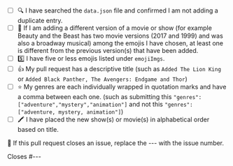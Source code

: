 <!-- If you are adding a new TV show, movie or musical, please follow the checklist below. Place an [x] (get rid of any spaces) inside each square as you complete each item. If this pull request is to address an issue, please delete the text below and write your own description on what you have changed/added to the project. -->

- [ ] 🔍 I have searched the `data.json` file and confirmed I am not adding a duplicate entry.
- [ ] 🌈 If I am adding a different version of a movie or show (for example Beauty and the Beast has two movie versions (2017 and 1999) and was also a broadway musical) among the emojis I have chosen, at least one is different from the previous version(s) that have been added.
- [ ] 5️⃣ I have five or less emojis listed under `emojiImgs`.
- [ ] 👍 My pull request has a descriptive title (such as `Added The Lion King` or `Added Black Panther, The Avengers: Endgame and Thor`)
- [ ] ⭐ My genres are each individually wrapped in quotation marks and have a comma between each one. (such as submitting this `"genres": ["adventure","mystery","animation"]` and not this `"genres":["adventure, mystery, animation"]`)
- [ ] 🖍️ I have placed the new show(s) or movie(s) in alphabetical order based on title. 

👋 If this pull request closes an issue, replace the --- with the issue number.

Closes #---
